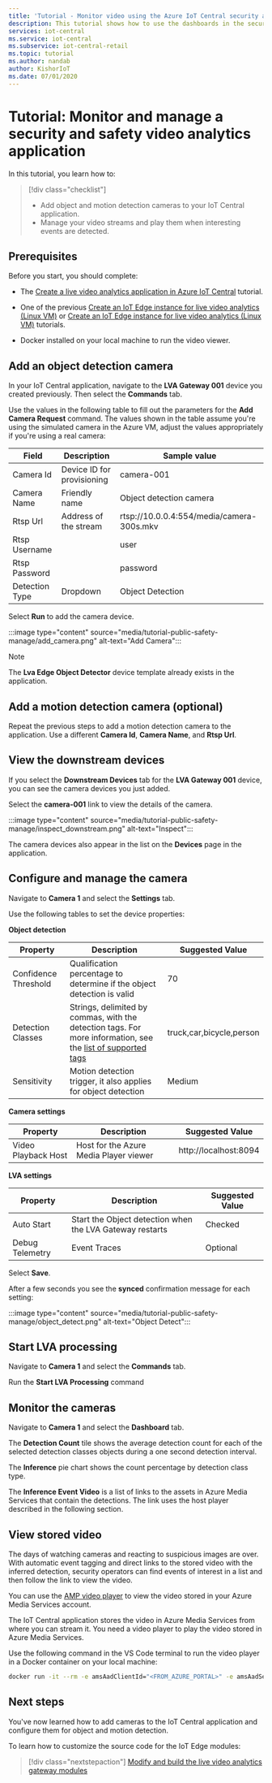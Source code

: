 ```yaml
---
title: 'Tutorial - Monitor video using the Azure IoT Central security and safety video analytics application template'
description: This tutorial shows how to use the dashboards in the security and safety video analytics application template to manage your cameras and monitor the video.
services: iot-central
ms.service: iot-central
ms.subservice: iot-central-retail
ms.topic: tutorial
ms.author: nandab
author: KishorIoT
ms.date: 07/01/2020
---
```

# Tutorial: Monitor and manage a security and safety video analytics application

<!-- TODO - make sure to summarize the key learning steps of this tutorial -->

In this tutorial, you learn how to:
> [!div class="checklist"]
> * Add object and motion detection cameras to your IoT Central application.
> * Manage your video streams and play them when interesting events are detected.

## Prerequisites

Before you start, you should complete:

* The [Create a live video analytics application in Azure IoT Central](./tutorial-public-safety-create-app.md) tutorial.

* One of the previous [Create an IoT Edge instance for live video analytics (Linux VM)](tutorial-public-safety-iot-edge-vm.md) or [Create an IoT Edge instance for live video analytics (Linux VM)](tutorial-public-safety-iot-edge-nuc.md) tutorials.

* Docker installed on your local machine to run the video viewer.

## Add an object detection camera

In your IoT Central application, navigate to the **LVA Gateway 001** device you created previously. Then select the **Commands** tab.

Use the values in the following table to fill out the parameters for the **Add Camera Request** command. The values shown in the table assume you're using the simulated camera in the Azure VM, adjust the values appropriately if you're using a real camera:

| Field| Description| Sample value|
|---------|---------|---------|
| Camera Id      | Device ID for provisioning | camera-001 |
| Camera Name    | Friendly name           | Object detection camera |
| Rtsp Url       | Address of the stream   | rtsp://10.0.0.4:554/media/camera-300s.mkv|
| Rtsp Username  |                         | user    |
| Rtsp Password  |                         | password    |
| Detection Type | Dropdown                | Object Detection       |

Select **Run** to add the camera device.

:::image type="content" source="media/tutorial-public-safety-manage/add_camera.png" alt-text="Add Camera":::

> [!NOTE]
> The **Lva Edge Object Detector** device template already exists in the application.

## Add a motion detection camera (optional)

Repeat the previous steps to add a motion detection camera to the application. Use a different **Camera Id**, **Camera Name**, and **Rtsp Url**.

## View the downstream devices

If you select the **Downstream Devices** tab for the **LVA Gateway 001** device, you can see the camera devices you just added.

Select the **camera-001** link to view the details of the camera.

:::image type="content" source="media/tutorial-public-safety-manage/inspect_downstream.png" alt-text="Inspect":::

The camera devices also appear in the list on the **Devices** page in the application.

## Configure and manage the camera

Navigate to **Camera 1** and select the **Settings** tab.

Use the following tables to set the device properties:

**Object detection**

| Property | Description | Suggested Value |
|-|-|-|
| Confidence Threshold | Qualification percentage to determine if the object detection is valid | 70 |
| Detection Classes | Strings, delimited by commas, with the detection tags. For more information, see the [list of supported tags](https://github.com/Azure/live-video-analytics/blob/master/utilities/video-analysis/yolov3-onnx/tags.txt) | truck,car,bicycle,person |
| Sensitivity | Motion detection trigger, it also applies for object detection | Medium |

**Camera settings**

| Property | Description | Suggested Value |
|-|-|-|
| Video Playback Host | Host for the Azure Media Player viewer | http://localhost:8094 |

**LVA settings**

| Property | Description | Suggested Value |
|-|-|-|
| Auto Start | Start the Object detection when the LVA Gateway restarts | Checked |
| Debug Telemetry | Event Traces | Optional |

Select **Save**.

After a few seconds you see the **synced** confirmation message for each setting:

:::image type="content" source="media/tutorial-public-safety-manage/object_detect.png" alt-text="Object Detect":::

## Start LVA processing

Navigate to **Camera 1** and select the **Commands** tab.

Run the **Start LVA Processing** command

## Monitor the cameras

Navigate to **Camera 1** and select the **Dashboard** tab.

The **Detection Count** tile shows the average detection count for each of the selected detection classes objects during a one second detection interval.

The **Inference** pie chart shows the count percentage by detection class type.

The **Inference Event Video** is a list of links to the assets in Azure Media Services that contain the detections. The link uses the host player described in the following section.

## View stored video

The days of watching cameras and reacting to suspicious images are over. With automatic event tagging and direct links to the stored video with the inferred detection, security operators can find events of interest in a list and then follow the link to view the video.

<!-- TODO: fix the link to the video player repo -->
You can use the [AMP video player](https://github.com/sseiber/amp-player) to view the video stored in your Azure Media Services account.

The IoT Central application stores the video in Azure Media Services from where you can stream it. You need a video player to play the video stored in Azure Media Services.

<!-- Can't it just run at a command prompt? Otherwise we need to add VS Code as a prereq -->

Use the following command in the VS Code terminal to run the video player in a Docker container on your local machine:

<!--You have to log into docker if this is not a public repo-->

```bash
docker run -it --rm -e amsAadClientId="<FROM_AZURE_PORTAL>" -e amsAadSecret="<FROM_AZURE_PORTAL>" -e amsAadTenantId="<FROM_AZURE_PORTAL>" -e amsArmAadAudience="<FROM_AZURE_PORTAL>" -e amsArmEndpoint="<FROM_AZURE_PORTAL>" -e amsAadEndpoint="<FROM_AZURE_PORTAL>" -e amsSubscriptionId="<FROM_AZURE_PORTAL>" -e amsResourceGroup="<FROM_AZURE_PORTAL>" -e amsAccountName="<FROM_AZURE_PORTAL>" -p 8094:8094 meshams.azurecr.io/scotts/amp-viewer:1.0.8-amd64
```

<!-- We need to fix repo reference to a public endpoint-->

## Next steps

You've now learned how to add cameras to the IoT Central application and configure them for object and motion detection.

To learn how to customize the source code for the IoT Edge modules:

> [!div class="nextstepaction"]
> [Modify and build the live video analytics gateway modules](./tutorial-public-safety-build-module.md)
